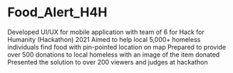 # Food_Alert_H4H

Developed UI/UX for mobile application with team of 6 for Hack for Humanity (Hackathon) 2021
Aimed to help local 5,000+ homeless individuals find food with pin-pointed location on map
Prepared to provide over 500 donations to local homeless with an image of the item donated
Presented the solution to over 200 viewers and judges at hackathon

